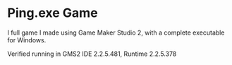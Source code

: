 # Ping.exe Game

I full game I made using Game Maker Studio 2, with a complete executable for Windows.


Verified running in GMS2 IDE 2.2.5.481, Runtime 2.2.5.378
